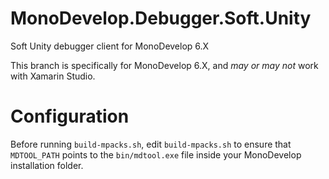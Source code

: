 # MonoDevelop.Debugger.Soft.Unity
Soft Unity debugger client for MonoDevelop 6.X

This branch is specifically for MonoDevelop 6.X, and _may or may not_ work with Xamarin Studio.

# Configuration
Before running `build-mpacks.sh`, edit `build-mpacks.sh` to ensure that `MDTOOL_PATH` points to the `bin/mdtool.exe` file inside your MonoDevelop installation folder.
